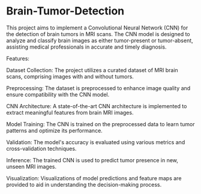 # Brain-Tumor-Detection
This project aims to implement a Convolutional Neural Network (CNN) for the detection of brain tumors in MRI scans. The CNN model is designed to analyze and classify brain images as either tumor-present or tumor-absent, assisting medical professionals in accurate and timely diagnosis.

Features:

Dataset Collection: The project utilizes a curated dataset of MRI brain scans, comprising images with and without tumors.

Preprocessing: The dataset is preprocessed to enhance image quality and ensure compatibility with the CNN model.

CNN Architecture: A state-of-the-art CNN architecture is implemented to extract meaningful features from brain MRI images.

Model Training: The CNN is trained on the preprocessed data to learn tumor patterns and optimize its performance.

Validation: The model's accuracy is evaluated using various metrics and cross-validation techniques.

Inference: The trained CNN is used to predict tumor presence in new, unseen MRI images.

Visualization: Visualizations of model predictions and feature maps are provided to aid in understanding the decision-making process.
